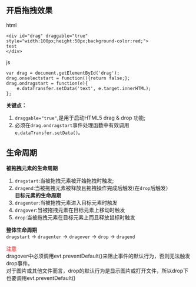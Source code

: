 ## 开启拖拽效果
html
````
<div id="drag" draggable="true" style="width:100px;height:50px;background-color:red;">
test
</div>
````
js
````
var drag = document.getElementById('drag');
drag.onselectstart = function(){return false;};
drag.ondragstart = function(e){
	e.dataTransfer.setData('text', e.target.innerHTML);
};
````
**关键点：**<br/>
1. `draggable="true"`,是用于启动HTML5 drag & drop 功能;<br/>
2. 必须在`drag.ondragstart`事件处理函数中有效调用`e.dataTransfer.setData()`。<br/>

## 生命周期
**被拖拽元素的生命周期**<br/>
1. `dragstart`:当被拖拽元素被开始拖拽时触发;<br/>
2. `dragend`:当被拖拽元素被释放且拖拽操作完成后触发(在`drop`后触发）<br/>
**目标元素的生命周期**<br/>
1. `dragenter`:当被拖拽元素进入目标元素时触发<br/>
2. `dragover`:当被拖拽元素在目标元素上移动时触发<br/>
3. `drop`:当被拖拽元素在目标元素上而且释放鼠标时触发<br/>

**整体生命周期**<br/>
`dragstart` -> `dragenter` -> `dragover` -> `drop` -> `dragend`<br/>

<font style="color:red">注意</font><br/>
dragover中必须调用evt.preventDefault()来阻止事件的默认行为，否则无法触发drop事件。<br/>
对于图片或其他文件而言，drop的默认行为是显示图片或打开文件，所以drop下也要调用evt.preventDefault()<br/>


